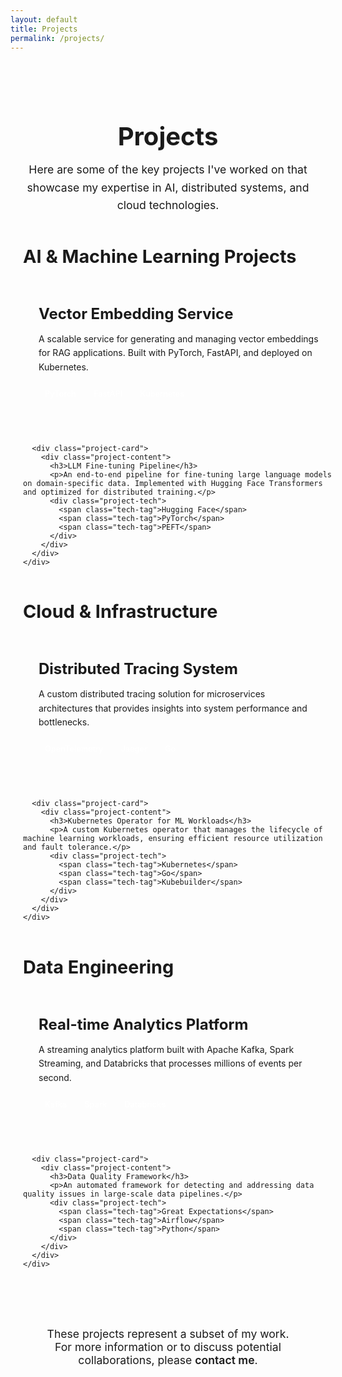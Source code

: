 ```yaml
---
layout: default
title: Projects
permalink: /projects/
---
```


<div class="projects-container">
  <h1 class="section-title">Projects</h1>
  <p class="section-description">Here are some of the key projects I've worked on that showcase my expertise in AI, distributed systems, and cloud technologies.</p>
  
  <div class="projects-section">
    <h2 class="category-title">AI & Machine Learning Projects</h2>
    <div class="projects-grid">
      <div class="project-card">
        <div class="project-content">
          <h3>Vector Embedding Service</h3>
          <p>A scalable service for generating and managing vector embeddings for RAG applications. Built with PyTorch, FastAPI, and deployed on Kubernetes.</p>
          <div class="project-tech">
            <span class="tech-tag">PyTorch</span>
            <span class="tech-tag">FastAPI</span>
            <span class="tech-tag">Kubernetes</span>
          </div>
        </div>
      </div>
      
      <div class="project-card">
        <div class="project-content">
          <h3>LLM Fine-tuning Pipeline</h3>
          <p>An end-to-end pipeline for fine-tuning large language models on domain-specific data. Implemented with Hugging Face Transformers and optimized for distributed training.</p>
          <div class="project-tech">
            <span class="tech-tag">Hugging Face</span>
            <span class="tech-tag">PyTorch</span>
            <span class="tech-tag">PEFT</span>
          </div>
        </div>
      </div>
    </div>
  </div>
  
  <div class="projects-section">
    <h2 class="category-title">Cloud & Infrastructure</h2>
    <div class="projects-grid">
      <div class="project-card">
        <div class="project-content">
          <h3>Distributed Tracing System</h3>
          <p>A custom distributed tracing solution for microservices architectures that provides insights into system performance and bottlenecks.</p>
          <div class="project-tech">
            <span class="tech-tag">OpenTelemetry</span>
            <span class="tech-tag">Jaeger</span>
            <span class="tech-tag">Go</span>
          </div>
        </div>
      </div>
      
      <div class="project-card">
        <div class="project-content">
          <h3>Kubernetes Operator for ML Workloads</h3>
          <p>A custom Kubernetes operator that manages the lifecycle of machine learning workloads, ensuring efficient resource utilization and fault tolerance.</p>
          <div class="project-tech">
            <span class="tech-tag">Kubernetes</span>
            <span class="tech-tag">Go</span>
            <span class="tech-tag">Kubebuilder</span>
          </div>
        </div>
      </div>
    </div>
  </div>
  
  <div class="projects-section">
    <h2 class="category-title">Data Engineering</h2>
    <div class="projects-grid">
      <div class="project-card">
        <div class="project-content">
          <h3>Real-time Analytics Platform</h3>
          <p>A streaming analytics platform built with Apache Kafka, Spark Streaming, and Databricks that processes millions of events per second.</p>
          <div class="project-tech">
            <span class="tech-tag">Kafka</span>
            <span class="tech-tag">Spark</span>
            <span class="tech-tag">Databricks</span>
          </div>
        </div>
      </div>
      
      <div class="project-card">
        <div class="project-content">
          <h3>Data Quality Framework</h3>
          <p>An automated framework for detecting and addressing data quality issues in large-scale data pipelines.</p>
          <div class="project-tech">
            <span class="tech-tag">Great Expectations</span>
            <span class="tech-tag">Airflow</span>
            <span class="tech-tag">Python</span>
          </div>
        </div>
      </div>
    </div>
  </div>
  
  <div class="contact-cta">
    <p>These projects represent a subset of my work. For more information or to discuss potential collaborations, please <a href="/contacts">contact me</a>.</p>
  </div>
</div>

<style>
.projects-container {
  max-width: 1200px;
  margin: 0 auto;
  padding: 40px 20px;
}

.section-title {
  text-align: center;
  margin-bottom: 15px;
  font-size: 2.5rem;
  color: var(--text-color);
}

.section-description {
  text-align: center;
  max-width: 800px;
  margin: 0 auto 50px;
  color: var(--text-light);
  font-size: 1.1rem;
  line-height: 1.6;
}

.projects-section {
  margin-bottom: 60px;
}

.category-title {
  font-size: 1.8rem;
  margin-bottom: 25px;
  padding-bottom: 10px;
  border-bottom: 2px solid var(--border-color);
  color: var(--text-color);
}

.projects-grid {
  display: grid;
  grid-template-columns: repeat(auto-fill, minmax(500px, 1fr));
  gap: 30px;
}

.project-card {
  border-radius: var(--border-radius);
  overflow: hidden;
  box-shadow: var(--shadow);
  background-color: var(--card-bg);
  border: 1px solid var(--border-color);
  transition: transform 0.3s ease, box-shadow 0.3s ease;
}

.project-card:hover {
  transform: translateY(-5px);
  box-shadow: 0 10px 20px rgba(0, 0, 0, 0.1);
}

.project-content {
  padding: 25px;
}

.project-content h3 {
  margin-top: 0;
  margin-bottom: 15px;
  font-size: 1.5rem;
  color: var(--primary-color);
}

.project-content p {
  margin-bottom: 20px;
  line-height: 1.6;
  color: var(--text-color);
}

.project-tech {
  display: flex;
  flex-wrap: wrap;
  gap: 8px;
}

.tech-tag {
  background-color: var(--secondary-color);
  color: white;
  padding: 4px 10px;
  border-radius: 15px;
  font-size: 0.8rem;
  font-weight: 500;
}

.contact-cta {
  text-align: center;
  margin-top: 50px;
  padding: 30px;
  background-color: var(--card-bg);
  border-radius: var(--border-radius);
  box-shadow: var(--shadow);
}

.contact-cta p {
  margin: 0;
  font-size: 1.1rem;
}

.contact-cta a {
  color: var(--primary-color);
  text-decoration: none;
  font-weight: 600;
  transition: color 0.2s ease;
}

.contact-cta a:hover {
  color: var(--primary-dark);
}

@media (max-width: 768px) {
  .projects-grid {
    grid-template-columns: 1fr;
  }
  
  .section-title {
    font-size: 2rem;
  }
  
  .category-title {
    font-size: 1.5rem;
  }
}
</style>
